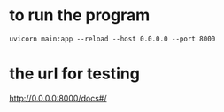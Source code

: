 # to run the program
    uvicorn main:app --reload --host 0.0.0.0 --port 8000
# the url for testing
http://0.0.0.0:8000/docs#/